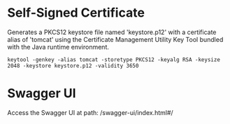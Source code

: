 # Self-Signed Certificate

Generates a PKCS12 keystore file named 'keystore.p12' with a certificate alias of 'tomcat' using the Certificate Management Utility Key Tool bundled with the Java runtime environment.
```
keytool -genkey -alias tomcat -storetype PKCS12 -keyalg RSA -keysize 2048 -keystore keystore.p12 -validity 3650
```

# Swagger UI
Access the Swagger UI at path: /swagger-ui/index.html#/